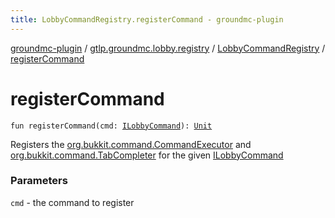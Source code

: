 ```yaml
---
title: LobbyCommandRegistry.registerCommand - groundmc-plugin
---
```


[groundmc-plugin](../../index.html) / [gtlp.groundmc.lobby.registry](../index.html) / [LobbyCommandRegistry](index.html) / [registerCommand](.)

# registerCommand

`fun registerCommand(cmd: `[`ILobbyCommand`](../../gtlp.groundmc.lobby.commands/-i-lobby-command/index.html)`): `[`Unit`](https://kotlinlang.org/api/latest/jvm/stdlib/kotlin/-unit/index.html)

Registers the [org.bukkit.command.CommandExecutor](https://hub.spigotmc.org/javadocs/spigot/org/bukkit/command/CommandExecutor.html) and
[org.bukkit.command.TabCompleter](https://hub.spigotmc.org/javadocs/spigot/org/bukkit/command/TabCompleter.html) for the given [ILobbyCommand](../../gtlp.groundmc.lobby.commands/-i-lobby-command/index.html)

### Parameters

`cmd` - the command to register